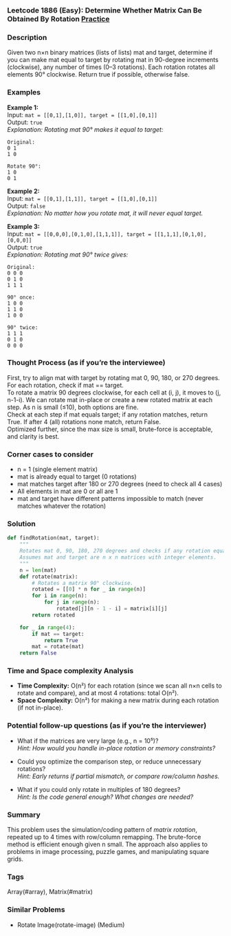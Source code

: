 ### Leetcode 1886 (Easy): Determine Whether Matrix Can Be Obtained By Rotation [Practice](https://leetcode.com/problems/determine-whether-matrix-can-be-obtained-by-rotation)

### Description  
Given two n×n binary matrices (lists of lists) mat and target, determine if you can make mat equal to target by rotating mat in 90-degree increments (clockwise), any number of times (0–3 rotations). Each rotation rotates all elements 90° clockwise. Return true if possible, otherwise false.

### Examples  

**Example 1:**  
Input: `mat = [[0,1],[1,0]], target = [[1,0],[0,1]]`  
Output: `true`  
*Explanation: Rotating mat 90° makes it equal to target:*

```
Original:
0 1
1 0

Rotate 90°:
1 0
0 1
```

**Example 2:**  
Input: `mat = [[0,1],[1,1]], target = [[1,0],[0,1]]`  
Output: `false`  
*Explanation: No matter how you rotate mat, it will never equal target.*

**Example 3:**  
Input: `mat = [[0,0,0],[0,1,0],[1,1,1]], target = [[1,1,1],[0,1,0],[0,0,0]]`  
Output: `true`  
*Explanation: Rotating mat 90° twice gives:*
```
Original:
0 0 0
0 1 0
1 1 1

90° once:
1 0 0
1 1 0
1 0 0

90° twice:
1 1 1
0 1 0
0 0 0
```


### Thought Process (as if you’re the interviewee)  
First, try to align mat with target by rotating mat 0, 90, 180, or 270 degrees. For each rotation, check if mat == target.  
To rotate a matrix 90 degrees clockwise, for each cell at (i, j), it moves to (j, n-1-i). We can rotate mat in-place or create a new rotated matrix at each step. As n is small (≤10), both options are fine.  
Check at each step if mat equals target; if any rotation matches, return True. If after 4 (all) rotations none match, return False.  
Optimized further, since the max size is small, brute-force is acceptable, and clarity is best.


### Corner cases to consider  
- n = 1 (single element matrix)
- mat is already equal to target (0 rotations)
- mat matches target after 180 or 270 degrees (need to check all 4 cases)
- All elements in mat are 0 or all are 1
- mat and target have different patterns impossible to match (never matches whatever the rotation)

### Solution

```python
def findRotation(mat, target):
    """
    Rotates mat 0, 90, 180, 270 degrees and checks if any rotation equals target.
    Assumes mat and target are n x n matrices with integer elements.
    """
    n = len(mat)
    def rotate(matrix):
        # Rotates a matrix 90° clockwise.
        rotated = [[0] * n for _ in range(n)]
        for i in range(n):
            for j in range(n):
                rotated[j][n - 1 - i] = matrix[i][j]
        return rotated

    for _ in range(4):
        if mat == target:
            return True
        mat = rotate(mat)
    return False
```

### Time and Space complexity Analysis  

- **Time Complexity:** O(n²) for each rotation (since we scan all n×n cells to rotate and compare), and at most 4 rotations: total O(n²).
- **Space Complexity:** O(n²) for making a new matrix during each rotation (if not in-place).

### Potential follow-up questions (as if you’re the interviewer)  

- What if the matrices are very large (e.g., n = 10⁵)?  
  *Hint: How would you handle in-place rotation or memory constraints?*

- Could you optimize the comparison step, or reduce unnecessary rotations?  
  *Hint: Early returns if partial mismatch, or compare row/column hashes.*

- What if you could only rotate in multiples of 180 degrees?  
  *Hint: Is the code general enough? What changes are needed?*

### Summary
This problem uses the simulation/coding pattern of *matrix rotation*, repeated up to 4 times with row/column remapping. The brute-force method is efficient enough given n small. The approach also applies to problems in image processing, puzzle games, and manipulating square grids.

### Tags
Array(#array), Matrix(#matrix)

### Similar Problems
- Rotate Image(rotate-image) (Medium)